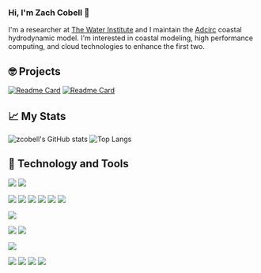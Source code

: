 ### Hi, I'm Zach Cobell 👋
I'm a researcher at [The Water Institute](http://www.thewaterinstitute.org) and I maintain the [Adcirc](http://adcirc.com) coastal hydrodynamic model. I'm interested in coastal modeling, high performance computing, and cloud technologies to enhance the first two.

## 🤓 Projects
[![Readme Card](https://github-readme-stats.vercel.app/api/pin/?username=zcobell&repo=MetOceanViewer&hide_border=true&theme=dark)](http://github.com/zcobell/MetOceanViewer)
[![Readme Card](https://github-readme-stats.vercel.app/api/pin/?username=zcobell&repo=ADCIRCModules&hide_border=true&theme=dark)](http://github.com/zcobell/ADCIRCModules)

## 📈 My Stats
![zcobell's GitHub stats](https://github-readme-stats.vercel.app/api?username=zcobell&show_icons=true&theme=dark&hide_border=true)
![Top Langs](https://github-readme-stats.vercel.app/api/top-langs/?username=zcobell&layout=compact&theme=dark&hide_border=true)

## 🔧 Technology and Tools
![](https://img.shields.io/badge/OS-Linux-informational?style=plastic&logo=linux&logoColor=white&color=1900E7)
![](https://img.shields.io/badge/OS-Mac-informational?style=plastic&logo=apple&logoColor=white&color=1900E7)

![](https://img.shields.io/badge/Code-C%2B%2B-informational?style=plastic&logo=c%2B%2B&logoColor=white&color=2bbc8a)
![](https://img.shields.io/badge/Code-Fortran-informational?style=plastic&Color=white&color=2bbc8a)
![](https://img.shields.io/badge/Code-Python-informational?style=plastic&logo=python&logoColor=white&color=2bbc8a)
![](https://img.shields.io/badge/Code-Qt-informational?style=plastic&logo=qt&logoColor=white&color=2bbc8a)
![](https://img.shields.io/badge/Code-MPI-informational?style=plastic&logoColor=white&color=2bbc8a)
![](https://img.shields.io/badge/Code-OpenMP-informational?style=plastic&logoColor=white&color=2bbc8a)

![](https://img.shields.io/badge/Build-CMake-informational?style=plastic&logo=cmake&logoColor=white&color=7F00F6)

![](https://img.shields.io/badge/Shell-Bash-informational?style=plastic&logo=gnu-bash&logoColor=white&color=00B7F6)
![](https://img.shields.io/badge/Shell-zsh-informational?style=plastic&logo=windows-terminal&logoColor=white&color=00B7F6)

![](https://img.shields.io/badge/Cloud-AWS-informational?style=plastic&logo=amazon-aws&logoColor=white&color=FF9900)

![](https://img.shields.io/badge/Editor-VIM-informational?style=plastic&logo=vim&logoColor=white&color=F60000)
![](https://img.shields.io/badge/Editor-CLion-informational?style=plastic&logo=clion&logoColor=white&color=F60000)
![](https://img.shields.io/badge/Editor-PyCharm-informational?style=plastic&logo=pycharm&logoColor=white&color=F60000)
![](https://img.shields.io/badge/Editor-QtCreator-informational?style=plastic&logo=qt&logoColor=white&color=F60000)
